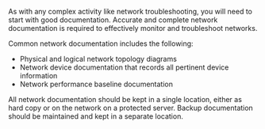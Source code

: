 As with any complex activity like network troubleshooting, you will need to start with good documentation. Accurate and complete network documentation is required to effectively monitor and troubleshoot networks.

Common network documentation includes the following:

- Physical and logical network topology diagrams
- Network device documentation that records all pertinent device information
- Network performance baseline documentation

All network documentation should be kept in a single location, either as hard copy or on the network on a protected server. Backup documentation should be maintained and kept in a separate location.